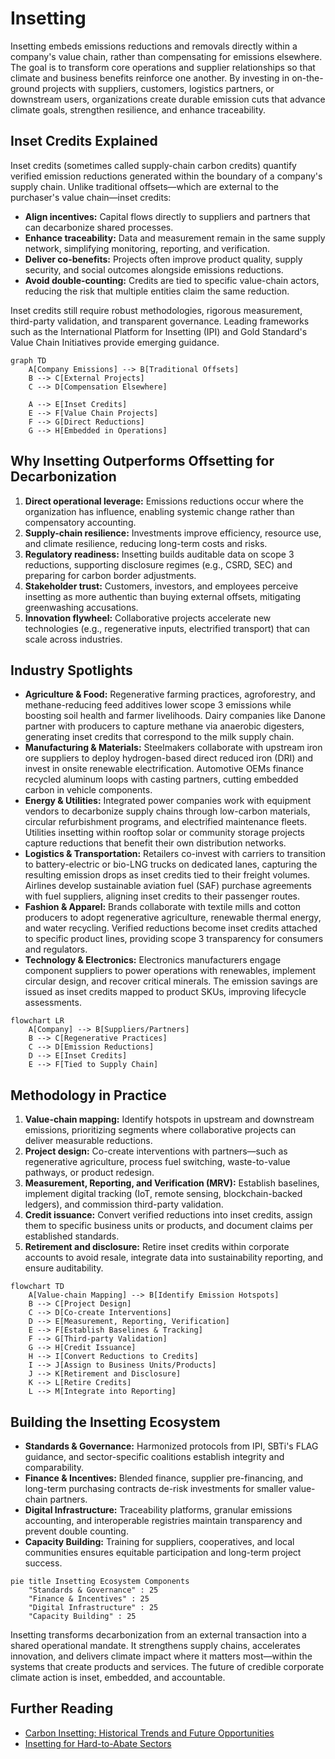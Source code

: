 # Insetting

Insetting embeds emissions reductions and removals directly within a company's value chain, rather than compensating for emissions elsewhere. The goal is to transform core operations and supplier relationships so that climate and business benefits reinforce one another. By investing in on-the-ground projects with suppliers, customers, logistics partners, or downstream users, organizations create durable emission cuts that advance climate goals, strengthen resilience, and enhance traceability.

## Inset Credits Explained

Inset credits (sometimes called supply-chain carbon credits) quantify verified emission reductions generated within the boundary of a company's supply chain. Unlike traditional offsets—which are external to the purchaser's value chain—inset credits:

- **Align incentives:** Capital flows directly to suppliers and partners that can decarbonize shared processes.
- **Enhance traceability:** Data and measurement remain in the same supply network, simplifying monitoring, reporting, and verification.
- **Deliver co-benefits:** Projects often improve product quality, supply security, and social outcomes alongside emissions reductions.
- **Avoid double-counting:** Credits are tied to specific value-chain actors, reducing the risk that multiple entities claim the same reduction.

Inset credits still require robust methodologies, rigorous measurement, third-party validation, and transparent governance. Leading frameworks such as the International Platform for Insetting (IPI) and Gold Standard's Value Chain Initiatives provide emerging guidance.

```mermaid
graph TD
    A[Company Emissions] --> B[Traditional Offsets]
    B --> C[External Projects]
    C --> D[Compensation Elsewhere]
    
    A --> E[Inset Credits]
    E --> F[Value Chain Projects]
    F --> G[Direct Reductions]
    G --> H[Embedded in Operations]
```

## Why Insetting Outperforms Offsetting for Decarbonization

1. **Direct operational leverage:** Emissions reductions occur where the organization has influence, enabling systemic change rather than compensatory accounting.
2. **Supply-chain resilience:** Investments improve efficiency, resource use, and climate resilience, reducing long-term costs and risks.
3. **Regulatory readiness:** Insetting builds auditable data on scope 3 reductions, supporting disclosure regimes (e.g., CSRD, SEC) and preparing for carbon border adjustments.
4. **Stakeholder trust:** Customers, investors, and employees perceive insetting as more authentic than buying external offsets, mitigating greenwashing accusations.
5. **Innovation flywheel:** Collaborative projects accelerate new technologies (e.g., regenerative inputs, electrified transport) that can scale across industries.

## Industry Spotlights

- **Agriculture & Food:** Regenerative farming practices, agroforestry, and methane-reducing feed additives lower scope 3 emissions while boosting soil health and farmer livelihoods. Dairy companies like Danone partner with producers to capture methane via anaerobic digesters, generating inset credits that correspond to the milk supply chain.
- **Manufacturing & Materials:** Steelmakers collaborate with upstream iron ore suppliers to deploy hydrogen-based direct reduced iron (DRI) and invest in onsite renewable electrification. Automotive OEMs finance recycled aluminum loops with casting partners, cutting embedded carbon in vehicle components.
- **Energy & Utilities:** Integrated power companies work with equipment vendors to decarbonize supply chains through low-carbon materials, circular refurbishment programs, and electrified maintenance fleets. Utilities insetting within rooftop solar or community storage projects capture reductions that benefit their own distribution networks.
- **Logistics & Transportation:** Retailers co-invest with carriers to transition to battery-electric or bio-LNG trucks on dedicated lanes, capturing the resulting emission drops as inset credits tied to their freight volumes. Airlines develop sustainable aviation fuel (SAF) purchase agreements with fuel suppliers, aligning inset credits to their passenger routes.
- **Fashion & Apparel:** Brands collaborate with textile mills and cotton producers to adopt regenerative agriculture, renewable thermal energy, and water recycling. Verified reductions become inset credits attached to specific product lines, providing scope 3 transparency for consumers and regulators.
- **Technology & Electronics:** Electronics manufacturers engage component suppliers to power operations with renewables, implement circular design, and recover critical minerals. The emission savings are issued as inset credits mapped to product SKUs, improving lifecycle assessments.

```mermaid
flowchart LR
    A[Company] --> B[Suppliers/Partners]
    B --> C[Regenerative Practices]
    C --> D[Emission Reductions]
    D --> E[Inset Credits]
    E --> F[Tied to Supply Chain]
```

## Methodology in Practice

1. **Value-chain mapping:** Identify hotspots in upstream and downstream emissions, prioritizing segments where collaborative projects can deliver measurable reductions.
2. **Project design:** Co-create interventions with partners—such as regenerative agriculture, process fuel switching, waste-to-value pathways, or product redesign.
3. **Measurement, Reporting, and Verification (MRV):** Establish baselines, implement digital tracking (IoT, remote sensing, blockchain-backed ledgers), and commission third-party validation.
4. **Credit issuance:** Convert verified reductions into inset credits, assign them to specific business units or products, and document claims per established standards.
5. **Retirement and disclosure:** Retire inset credits within corporate accounts to avoid resale, integrate data into sustainability reporting, and ensure auditability.

```mermaid
flowchart TD
    A[Value-chain Mapping] --> B[Identify Emission Hotspots]
    B --> C[Project Design]
    C --> D[Co-create Interventions]
    D --> E[Measurement, Reporting, Verification]
    E --> F[Establish Baselines & Tracking]
    F --> G[Third-party Validation]
    G --> H[Credit Issuance]
    H --> I[Convert Reductions to Credits]
    I --> J[Assign to Business Units/Products]
    J --> K[Retirement and Disclosure]
    K --> L[Retire Credits]
    L --> M[Integrate into Reporting]
```

## Building the Insetting Ecosystem

- **Standards & Governance:** Harmonized protocols from IPI, SBTi's FLAG guidance, and sector-specific coalitions establish integrity and comparability.
- **Finance & Incentives:** Blended finance, supplier pre-financing, and long-term purchasing contracts de-risk investments for smaller value-chain partners.
- **Digital Infrastructure:** Traceability platforms, granular emissions accounting, and interoperable registries maintain transparency and prevent double counting.
- **Capacity Building:** Training for suppliers, cooperatives, and local communities ensures equitable participation and long-term project success.

```mermaid
pie title Insetting Ecosystem Components
    "Standards & Governance" : 25
    "Finance & Incentives" : 25
    "Digital Infrastructure" : 25
    "Capacity Building" : 25
```

Insetting transforms decarbonization from an external transaction into a shared operational mandate. It strengthens supply chains, accelerates innovation, and delivers climate impact where it matters most—within the systems that create products and services. The future of credible corporate climate action is inset, embedded, and accountable.

## Further Reading

- [Carbon Insetting: Historical Trends and Future Opportunities](Articles/Insetting-Historical-Trends-and-Future-Opportunities.md)
- [Insetting for Hard-to-Abate Sectors](Articles/Insetting-Hard-to-Abate-Sectors.md)